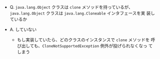 - Q. `java.lang.Object` クラスは `clone` メソッドを持っているが、
  `java.lang.Object` クラスは `java.lang.Cloneable` インタフェースを実
  装しているか

- A. していない
  - もし実装していたら、どのクラスのインスタンスで `clone` メソッドを
    呼び出しても、`CloneNotSupportedException` 例外が投げられなくなっ
    てしまう
